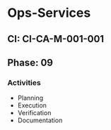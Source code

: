 # Ops-Services

## CI: CI-CA-M-001-001
## Phase: 09

### Activities
- Planning
- Execution
- Verification
- Documentation
